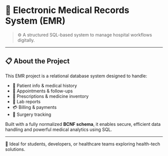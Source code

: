 # 🏥 Electronic Medical Records System (EMR)

> ⚙️ A structured SQL-based system to manage hospital workflows digitally.

---

## 📋 About the Project

This EMR project is a relational database system designed to handle:

- 👤 Patient info & medical history  
- 📅 Appointments & follow-ups  
- 💊 Prescriptions & medicine inventory  
- 🧪 Lab reports  
- 💳 Billing & payments  
- 🏥 Surgery tracking  

Built with a fully normalized **BCNF schema**, it enables secure, efficient data handling and powerful medical analytics using SQL.

---

🎯 Ideal for students, developers, or healthcare teams exploring health-tech solutions.
